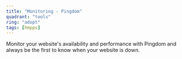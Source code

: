 ```yaml
---
title: "Monitoring - Pingdom"
quadrant: "tools"
ring: "adopt"
tags: [hmpps]
---
```


Monitor your website's availability and performance with Pingdom and always be the first to know when your website is down.
